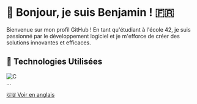 # 👋 Bonjour, je suis Benjamin ! 🇫🇷  

Bienvenue sur mon profil GitHub ! En tant qu'étudiant à l'école 42, je suis passionné par le développement logiciel et je m'efforce de créer des solutions innovantes et efficaces.  

## 🚀 Technologies Utilisées  
![C](https://img.shields.io/badge/C-A8B9CC?style=for-the-badge&logo=c&logoColor=white)  
...

[🇬🇧 Voir en anglais](README_EN.md)
